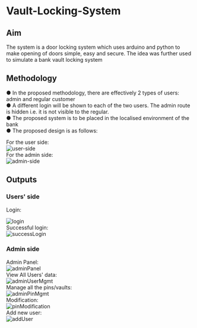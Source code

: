 # Vault-Locking-System

<h2> Aim </h2>
The system is a door locking system which uses arduino and python to make opening of doors simple, easy and secure.
The idea was further used to simulate a bank vault locking system

<h2> Methodology </h2>
● In the proposed methodology, there are effectively 2 types of users: admin and regular customer<br />
● A different login will be shown to each of the two users. The admin route is hidden i.e. it is not visible to the regular.<br />
● The proposed system is to be placed in the localised environment of the bank<br />
● The proposed design is as follows:

  For the user side:  <br />
![user-side](https://user-images.githubusercontent.com/62154803/172767781-179b24fc-c48f-4570-938c-23f08455b8a0.png)
  <br />
  For the admin side: <br />
  ![admin-side](https://user-images.githubusercontent.com/62154803/172767822-86812da7-298f-4949-9adc-57bc83cceeb0.png)
<br />
<h2> Outputs </h2>

<h3> Users' side </h3>
Login: 

  ![login](https://user-images.githubusercontent.com/62154803/172767949-e3ef7042-277c-4770-a45f-91e5b64925c2.png) 
 <br>
Successful login:
 <br>![successLogin](https://user-images.githubusercontent.com/62154803/172768072-798da50b-156c-42b0-b340-ba7edc9fd7d1.png)
<br>
<h3> Admin side </h3>

Admin Panel:
  <br />![adminPanel](https://user-images.githubusercontent.com/62154803/172768152-a1cf87b2-309e-4c28-91d6-61bea5a74897.png)
<br>
View All Users' data:
  <br>![adminUserMgmt](https://user-images.githubusercontent.com/62154803/172768322-7c0db134-699a-420e-b82e-c41860df0f0d.png)
<br />
Manage all the pins/vaults:
  <br />![adminPinMgmt](https://user-images.githubusercontent.com/62154803/172768652-d2a4c88b-a447-47b0-8c5b-ac89fd3c9161.png)
<br />
  Modification:
   <br /> ![pinModification](https://user-images.githubusercontent.com/62154803/172768865-4c002712-f558-4f62-970d-094082cdc67a.png)
<br />
Add new user:
  <br />![addUser](https://user-images.githubusercontent.com/62154803/172768961-1ce94119-248c-4d20-a942-d9b9b83cf8e8.png)
